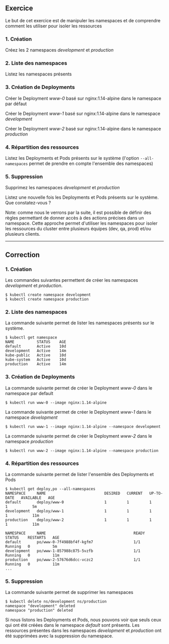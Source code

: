 ## Exercice

Le but de cet exercice est de manipuler les namespaces et de comprendre comment les utiliser pour isoler les ressources

### 1. Création

Créez les 2 namespaces *development* et *production*

### 2. Liste des namespaces

Listez les namespaces présents

### 3. Création de Deployments

Créer le Deployment *www-0* basé sur nginx:1.14-alpine dans le namespace par défaut

Créer le Deployment *www-1* basé sur nginx:1.14-alpine dans le namespace *development*

Créer le Deployment *www-2* basé sur nginx:1.14-alpine dans le namespace *production*

### 4. Répartition des ressources

Listez les Deployments et Pods présents sur le système (l'option `--all-namespaces` permet de prendre en compte l'ensemble des namespaces)

### 5. Suppression

Supprimez les namespaces *development* et *production*

Listez une nouvelle fois les Deployments et Pods présents sur le système. Que constatez-vous ?

Note: comme nous le verrons par la suite, il est possible de définir des règles permettant de donner accès à des actions précises dans un namespace. Cette approche permet d'utiliser les namespaces pour isoler les ressources du cluster entre plusieurs équipes (dev, qa, prod) et/ou plusieurs clients.

---

## Correction

### 1. Création

Les commandes suivantes permettent de créer les namespaces *development* et *production*.

```
$ kubectl create namespace development
$ kubectl create namespace production
```

### 2. Liste des namespaces

La commande suivante permet de lister les namespaces présents sur le système.

```
$ kubectl get namespace
NAME          STATUS    AGE
default       Active    10d
development   Active    14m
kube-public   Active    10d
kube-system   Active    10d
production    Active    14m
```

### 3. Création de Deployments

La commande suivante permet de créer le Deployment *www-0* dans le namespace par default

```
$ kubectl run www-0 --image nginx:1.14-alpine

```
La commande suivante permet de créer le Deployment *www-1* dans le namespace *development*

```
$ kubectl run www-1 --image nginx:1.14-alpine --namespace development
```

La commande suivante permet de créer le Deployment *www-2* dans le namespace *production*

```
$ kubectl run www-2 --image nginx:1.14-alpine --namespace production
```

### 4. Répartition des ressources

La commande suivante permet de lister l'ensemble des Deployments et Pods

```
$ kubectl get deploy,po --all-namespaces
NAMESPACE     NAME                          DESIRED   CURRENT   UP-TO-DATE   AVAILABLE   AGE
default       deploy/www-0                  1         1         1            1           5m
development   deploy/www-1                  1         1         1            1           11m
production    deploy/www-2                  1         1         1            1           11m

NAMESPACE     NAME                                       READY     STATUS    RESTARTS   AGE
default       po/www-0-7f4988bf4f-kgfm7                  1/1       Running   0          5m
development   po/www-1-857988c875-5vzfb                  1/1       Running   0          11m
production    po/www-2-57676d6dcc-vczc2                  1/1       Running   0          11m
...
```

### 5. Suppression

La commande suivante permet de supprimer les namespaces

```
$ kubectl delete ns/development ns/production
namespace "development" deleted
namespace "production" deleted
```

Si nous listons les Deployments et Pods, nous pouvons voir que seuls ceux qui ont été créées dans le namespace *default* sont présents. Les ressources présentes dans les namespaces *development* et *production* ont été supprimées avec la suppression du namespace.
